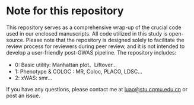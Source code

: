 # Note for this repository
This repository serves as a comprehensive wrap-up of the crucial code used in our enclosed manuscripts. All code utilized in this study is open-source. Please note that the repository is designed solely to facilitate the review process for reviewers during peer review, and it is not intended to develop a user-friendly post-GWAS pipeline. The repository includes:

- 0: Basic utility: Manhattan plot、Liftover...
- 1: Phenotype & COLOC : MR, Coloc, PLACO, LDSC...
- 2: xWAS: smr...

If you have any questions, please contact me at luao@stu.cqmu.edu.cn or post an issue.

